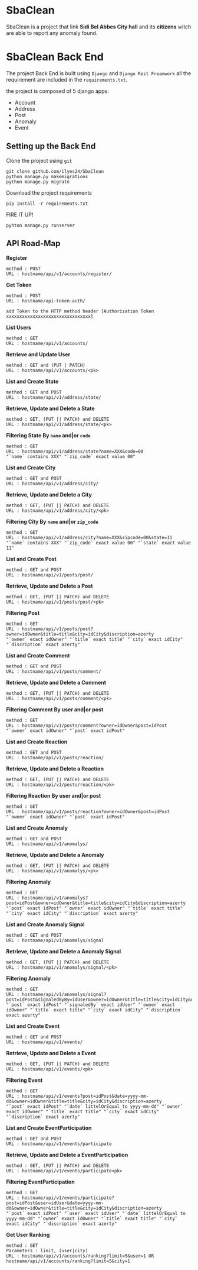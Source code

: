 # SbaClean

SbaClean is a project that link **Sidi Bel Abbes City hall** and its **citizens** witch are able to report any anomaly found.

# SbaClean Back End

The project Back End is built using `Django` and `Django Rest Freamwork` all the requirement are included in the  `requirements.txt`.

the project is composed of 5 django apps:
 - Account
 - Address
 - Post
 - Anomaly
 - Event

## Setting up the Back End

Clone the project using `git`

    git clone github.com/ilyes24/SbaClean
    python manage.py makemigrations
    python manage.py migrate
Download the project requirements

	pip install -r requirements.txt
	
FIRE IT UP!

    pyhton manage.py runserver
## API Road-Map

**Register**
    
    method : POST
    URL : hostname/api/v1/accounts/register/

**Get Token**

    method : POST 
    URL : hostname/api-token-auth/
    
`add Token to the HTTP method header
[Authorization Token xxxxxxxxxxxxxxxxxxxxxxxxxxxxxxxx]`
    
**List Users**
    
    method : GET
    URL : hostname/api/v1/accounts/

**Retrieve and Update User**
    
    method : GET and (PUT | PATCH) 
    URL : hostname/api/v1/accounts/<pk>
    
**List and Create State**
    
    method : GET and POST
    URL : hostname/api/v1/address/state/

**Retrieve, Update and Delete a State**
    
    method : GET, (PUT || PATCH) and DELETE
    URL : hostname/api/v1/address/state/<pk>
    
**Filtering State By `name` and|or `code`**

    method : GET
    URL : hostname/api/v1/address/state?name=XXX&code=00
    "`name` contains XXX" "`zip_code` exact value 00"
    
**List and Create City**
    
    method : GET and POST
    URL : hostname/api/v1/address/city/

**Retrieve, Update and Delete a City**
    
    method : GET, (PUT || PATCH) and DELETE
    URL : hostname/api/v1/address/city/<pk>
    
**Filtering City By `name` and|or `zip_code`**

    method : GET
    URL : hostname/api/v1/address/city?name=XXX&zipcode=00&state=11
    "`name` contains XXX" "`zip_code` exact value 00" "`state` exact value 11"
    
**List and Create Post**
    
    method : GET and POST
    URL : hostname/api/v1/posts/post/

**Retrieve, Update and Delete a Post**
    
    method : GET, (PUT || PATCH) and DELETE
    URL : hostname/api/v1/posts/post/<pk>
    
**Filtering Post**

    method : GET
    URL : hostname/api/v1/posts/post?owner=idOwner&title=title&city=idCity&discription=azerty
    "`owner` exact idOwner" "`title` exact title" "`city` exact idCity" "`discription` exact azerty"
    
**List and Create Comment**
    
    method : GET and POST
    URL : hostname/api/v1/posts/comment/

**Retrieve, Update and Delete a Comment**
    
    method : GET, (PUT || PATCH) and DELETE
    URL : hostname/api/v1/posts/comment/<pk>

**Filtering Comment By user and|or post**

    method : GET
    URL : hostname/api/v1/posts/comment?owner=idOwner&post=idPost
    "`owner` exact idOwner" "`post` exact idPost"

**List and Create Reaction**
    
    method : GET and POST
    URL : hostname/api/v1/posts/reaction/

**Retrieve, Update and Delete a Reaction**
    
    method : GET, (PUT || PATCH) and DELETE
    URL : hostname/api/v1/posts/reaction/<pk>
    
**Filtering Reaction By user and|or post**

    method : GET
    URL : hostname/api/v1/posts/reaction?owner=idOwner&post=idPost
    "`owner` exact idOwner" "`post` exact idPost"

**List and Create Anomaly**
    
    method : GET and POST
    URL : hostname/api/v1/anomalys/

**Retrieve, Update and Delete a Anomaly**
    
    method : GET, (PUT || PATCH) and DELETE
    URL : hostname/api/v1/anomalys/<pk>
    
**Filtering Anomaly**

    method : GET
    URL : hostname/api/v1/anomalys?post=idPost&owner=idOwner&title=title&city=idCity&discription=azerty
    "`post` exact idPost" "`owner` exact idOwner" "`title` exact title" "`city` exact idCity" "`discription` exact azerty"

**List and Create Anomaly Signal**
    
    method : GET and POST
    URL : hostname/api/v1/anomalys/signal

**Retrieve, Update and Delete a Anomaly Signal**
    
    method : GET, (PUT || PATCH) and DELETE
    URL : hostname/api/v1/anomalys/signal/<pk>
    
**Filtering Anomaly**

    method : GET
    URL : hostname/api/v1/anomalys/signal?post=idPost&signaledByBy=idUser&owner=idOwner&title=title&city=idCity&discription=azerty
    "`post` exact idPost" "`signaledBy` exact idUser" "`owner` exact idOwner" "`title` exact title" "`city` exact idCity" "`discription` exact azerty"

**List and Create Event**
    
    method : GET and POST
    URL : hostname/api/v1/events/

**Retrieve, Update and Delete a Event**
    
    method : GET, (PUT || PATCH) and DELETE
    URL : hostname/api/v1/events/<pk>
    
**Filtering Event**

    method : GET
    URL : hostname/api/v1/events?post=idPost&date=yyyy-mm-dd&owner=idOwner&title=title&city=idCity&discription=azerty
    "`post` exact idPost" "`date` littelOrEqual to yyyy-mm-dd" "`owner` exact idOwner" "`title` exact title" "`city` exact idCity" "`discription` exact azerty"
    
**List and Create EventParticipation**
    
    method : GET and POST
    URL : hostname/api/v1/events/participate

**Retrieve, Update and Delete a EventParticipation**
    
    method : GET, (PUT || PATCH) and DELETE
    URL : hostname/api/v1/events/participate<pk>
    
**Filtering EventParticipation**

    method : GET
    URL : hostname/api/v1/events/participate?post=idPost&user=idUser&date=yyyy-mm-dd&owner=idOwner&title=title&city=idCity&discription=azerty
    "`post` exact idPost" "`user` exact idUser" "`date` littelOrEqual to yyyy-mm-dd" "`owner` exact idOwner" "`title` exact title" "`city` exact idCity" "`discription` exact azerty"

**Get User Ranking**

    method : GET
    Parameters : limit, (user|city)
    URL : hostname/api/v1/accounts/ranking?limit=5&user=1 OR hostname/api/v1/accounts/ranking?limit=5&city=1
